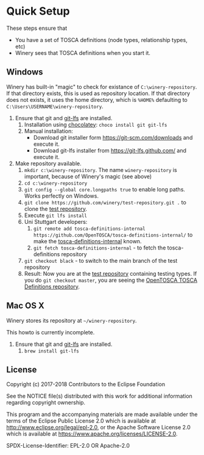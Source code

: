 # Quick Setup

These steps ensure that

- You have a set of TOSCA definitions (node types, relationship types, etc)
- Winery sees that TOSCA definitions when you start it.

## Windows

Winery has built-in "magic" to check for existance of `C:\winery-repository`.
If that directory exists, this is used as repository location.
If that directory does not exists, it uses the home directory, which is `%HOME%` defaulting to `C:\Users\USERNAME\winery-repository`.

1. Ensure that git and [git-lfs](https://git-lfs.github.com/) are installed.
    1. Installation using [chocolatey](https://chocolatey.org/): `choco install git git-lfs`
    1. Manual installation:
        - Download git installer form <https://git-scm.com/downloads> and execute it.
        - Download git-lfs installer from <https://git-lfs.github.com/> and execute it.
1. Make repository available.
    1. `mkdir c:\winery-repository`. The name `winery-repository` is important, because of Winery's magic (see above)
    2. `cd c:\winery-repository`
    2. `git config --global core.longpaths true` to enable long paths. Works perfectly on Windows.
    3. `git clone https://github.com/winery/test-repository.git .` to clone the [test repository](https://github.com/winery/test-repository).
    3. Execute `git lfs install`
    4. Uni Stuttgart developers:
        1. `git remote add tosca-definitions-internal https://github.com/OpenTOSCA/tosca-definitions-internal/` to make the [tosca-definitions-internal](https://github.com/OpenTOSCA/tosca-definitions-internal/) known.
        1. `git fetch tosca-definitions-internal` - to fetch the tosca-definitions repository
    6. `git checkout black` - to switch to the main branch of the test repository
    7. Result: Now you are at the [test repository](https://github.com/winery/test-repository) containing testing types.
       If you do `git checkout master`, you are seeing the [OpenTOSCA TOSCA Definitions repository](https://github.com/OpenTOSCA/tosca-definitions/).

## Mac OS X

Winery stores its repository at `~/winery-repository`.

This howto is currently incomplete.

1. Ensure that git and [git-lfs](https://git-lfs.github.com/) are installed.
    1. `brew install git-lfs`


## License

Copyright (c) 2017-2018 Contributors to the Eclipse Foundation

See the NOTICE file(s) distributed with this work for additional
information regarding copyright ownership.

This program and the accompanying materials are made available under the
terms of the Eclipse Public License 2.0 which is available at
http://www.eclipse.org/legal/epl-2.0, or the Apache Software License 2.0
which is available at https://www.apache.org/licenses/LICENSE-2.0.

SPDX-License-Identifier: EPL-2.0 OR Apache-2.0
